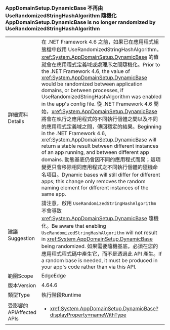 ### <a name="appdomainsetupdynamicbase-is-no-longer-randomized-by-userandomizedstringhashalgorithm"></a><span data-ttu-id="4890f-101">AppDomainSetup.DynamicBase 不再由 UseRandomizedStringHashAlgorithm 隨機化</span><span class="sxs-lookup"><span data-stu-id="4890f-101">AppDomainSetup.DynamicBase is no longer randomized by UseRandomizedStringHashAlgorithm</span></span>

|   |   |
|---|---|
|<span data-ttu-id="4890f-102">詳細資料</span><span class="sxs-lookup"><span data-stu-id="4890f-102">Details</span></span>|<span data-ttu-id="4890f-103">在 .NET Framework 4.6 之前，如果已在應用程式組態檔中啟用 UseRandomizedStringHashAlgorithm，<xref:System.AppDomainSetup.DynamicBase> 的值就會在應用程式定義域或處理序之間隨機化。</span><span class="sxs-lookup"><span data-stu-id="4890f-103">Prior to the .NET Framework 4.6, the value of <xref:System.AppDomainSetup.DynamicBase> would be randomized between application domains, or between processes, if UseRandomizedStringHashAlgorithm was enabled in the app's config file.</span></span> <span data-ttu-id="4890f-104">從 .NET Framework 4.6 開始，<xref:System.AppDomainSetup.DynamicBase> 將會在執行之應用程式的不同執行個體之間以及不同的應用程式定義域之間，傳回穩定的結果。</span><span class="sxs-lookup"><span data-stu-id="4890f-104">Beginning in the .NET Framework 4.6, <xref:System.AppDomainSetup.DynamicBase> will return a stable result between different instances of an app running, and between different app domains.</span></span> <span data-ttu-id="4890f-105">動態基底仍會因不同的應用程式而異；這項變更只會移除相同應用程式之不同執行個體的隨機命名項目。</span><span class="sxs-lookup"><span data-stu-id="4890f-105">Dynamic bases will still differ for different apps; this change only removes the random naming element for different instances of the same app.</span></span>|
|<span data-ttu-id="4890f-106">建議</span><span class="sxs-lookup"><span data-stu-id="4890f-106">Suggestion</span></span>|<span data-ttu-id="4890f-107">請注意，啟用 <code>UseRandomizedStringHashAlgorithm</code> 不會導致 <xref:System.AppDomainSetup.DynamicBase> 隨機化。</span><span class="sxs-lookup"><span data-stu-id="4890f-107">Be aware that enabling <code>UseRandomizedStringHashAlgorithm</code> will not result in <xref:System.AppDomainSetup.DynamicBase> being randomized.</span></span> <span data-ttu-id="4890f-108">如果需要隨機基底，必須在您的應用程式程式碼中產生它，而不是透過此 API 產生。</span><span class="sxs-lookup"><span data-stu-id="4890f-108">If a random base is needed, it must be produced in your app's code rather than via this API.</span></span>|
|<span data-ttu-id="4890f-109">範圍</span><span class="sxs-lookup"><span data-stu-id="4890f-109">Scope</span></span>|<span data-ttu-id="4890f-110">Edge</span><span class="sxs-lookup"><span data-stu-id="4890f-110">Edge</span></span>|
|<span data-ttu-id="4890f-111">版本</span><span class="sxs-lookup"><span data-stu-id="4890f-111">Version</span></span>|<span data-ttu-id="4890f-112">4.6</span><span class="sxs-lookup"><span data-stu-id="4890f-112">4.6</span></span>|
|<span data-ttu-id="4890f-113">類型</span><span class="sxs-lookup"><span data-stu-id="4890f-113">Type</span></span>|<span data-ttu-id="4890f-114">執行階段</span><span class="sxs-lookup"><span data-stu-id="4890f-114">Runtime</span></span>|
|<span data-ttu-id="4890f-115">受影響的 API</span><span class="sxs-lookup"><span data-stu-id="4890f-115">Affected APIs</span></span>|<ul><li><xref:System.AppDomainSetup.DynamicBase?displayProperty=nameWithType></li></ul>|

